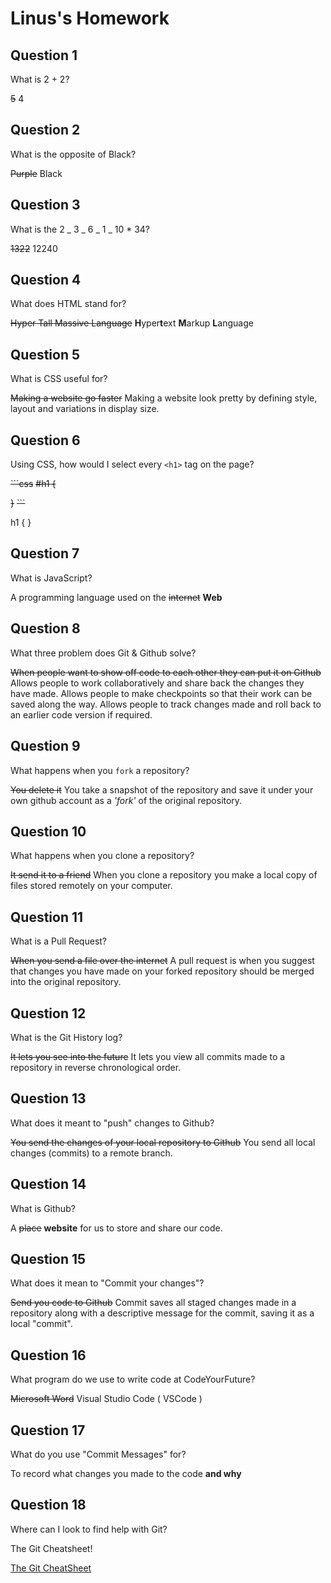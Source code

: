 # Linus's Homework

## Question 1

What is 2 + 2?

~~5~~
4

## Question 2

What is the opposite of Black?

~~Purple~~
Black

## Question 3

What is the 2 _ 3 _ 6 _ 1 _ 10 \* 34?

~~1322~~
12240

## Question 4

What does HTML stand for?

~~Hyper Tall Massive Language~~
**H**yper**t**ext **M**arkup **L**anguage

## Question 5

What is CSS useful for?

~~Making a website go faster~~
Making a website look pretty by defining style, layout and variations in display size.

## Question 6

Using CSS, how would I select every `<h1>` tag on the page?

~~```css~~
~~#h1 {~~

~~}~~
~~```~~

h1 {
}

## Question 7

What is JavaScript?

A programming language used on the ~~internet~~ **Web**

## Question 8

What three problem does Git & Github solve?

~~When people want to show off code to each other they can put it on Github~~
Allows people to work collaboratively and share back the changes they have made.
Allows people to make checkpoints so that their work can be saved along the way.
Allows people to track changes made and roll back to an earlier code version if required.

## Question 9

What happens when you `fork` a repository?

~~You delete it~~
You take a snapshot of the repository and save it under your own github account as a _'fork'_ of the original repository.

## Question 10

What happens when you clone a repository?

~~It send it to a friend~~
When you clone a repository you make a local copy of files stored remotely on your computer.

## Question 11

What is a Pull Request?

~~When you send a file over the internet~~
A pull request is when you suggest that changes you have made on your forked repository should be merged into the original repository.

## Question 12

What is the Git History log?

~~It lets you see into the future~~
It lets you view all commits made to a repository in reverse chronological order.

## Question 13

What does it meant to "push" changes to Github?

~~You send the changes of your local repository to Github~~
You send all local changes (commits) to a remote branch.

## Question 14

What is Github?

A ~~place~~ **website** for us to store and share our code.

## Question 15

What does it mean to "Commit your changes"?

~~Send you code to Github~~
Commit saves all staged changes made in a repository along with a descriptive message for the commit, saving it as a local "commit".

## Question 16

What program do we use to write code at CodeYourFuture?

~~Microsoft Word~~
Visual Studio Code ( VSCode )

## Question 17

What do you use "Commit Messages" for?

To record what changes you made to the code **and why**

## Question 18

Where can I look to find help with Git?

The Git Cheatsheet!

[The Git CheatSheet](https://syllabus.codeyourfuture.io/git/desktop/cheatsheet)
